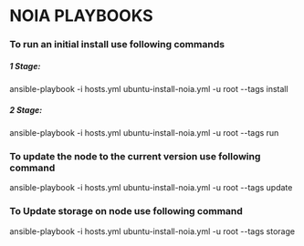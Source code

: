 # NOIA PLAYBOOKS #



### To run an initial install use following commands ###

##### 1 Stage: #####

ansible-playbook -i hosts.yml ubuntu-install-noia.yml -u root --tags install

##### 2 Stage: #####

ansible-playbook -i hosts.yml ubuntu-install-noia.yml -u root --tags run



### To update the node to the current version use following command ###

ansible-playbook -i hosts.yml ubuntu-install-noia.yml -u root --tags update


### To Update storage on node use following command ###

ansible-playbook -i hosts.yml ubuntu-install-noia.yml -u root --tags storage
